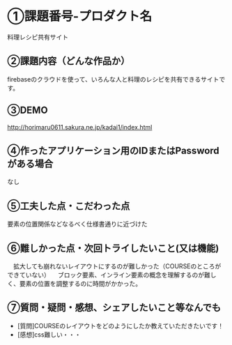 # ①課題番号-プロダクト名

料理レシピ共有サイト

## ②課題内容（どんな作品か）

firebaseのクラウドを使って、いろんな人と料理のレシピを共有できるサイトです。

## ③DEMO

http://horimaru0611.sakura.ne.jp/kadai1/index.html

## ④作ったアプリケーション用のIDまたはPasswordがある場合

なし

## ⑤工夫した点・こだわった点

要素の位置関係などなるべく仕様書通りに近づけた　

## ⑥難しかった点・次回トライしたいこと(又は機能)

　拡大しても崩れないレイアウトにするのが難しかった（COURSEのところができていない）
　ブロック要素、インライン要素の概念を理解するのが難しく、要素の位置を調整するのに時間がかかった。

## ⑦質問・疑問・感想、シェアしたいこと等なんでも

- [質問]COURSEのレイアウトをどのようにしたか教えていただきたいです！
- [感想]css難しい・・・


